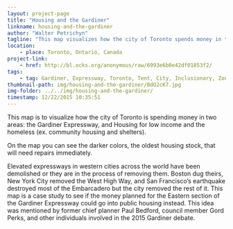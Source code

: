 ```yaml
---
layout: project-page
title: "Housing and the Gardiner"
linkname: housing-and-the-gardiner
author: "Walter Petrichyn"
tagline: "This map visualizes how the city of Toronto spends money in two areas: the Gardiner Expressway, and Housing for low income and the homeless."
location:
    - place: Toronto, Ontario, Canada
project-link:
    - href: http://bl.ocks.org/anonymous/raw/6993e6b0e42df01853f2/
tags:
    - tag: Gardiner, Expressway, Toronto, Tent, City, Inclusionary, Zoning, Frederick, Hybrid, Boulevard
thumbnail-path: img/housing-and-the-gardiner/BdO2cK7.jpg
img-folder: ../../img/housing-and-the-gardiner/
timestamp: 12/22/2015 10:35:51
---
```

This map is to visualize how the city of Toronto is spending money in two areas: the Gardiner Expressway, and Housing for low income and the homeless (ex. community housing and shelters).

On the map you can see the darker colors, the oldest housing stock, that will need repairs immediately.

Elevated expressways in western cities across the world have been demolished or they are in the process of removing them. Boston dug theirs, New York City removed the West High Way, and San Francisco’s earthquake destroyed most of the Embarcadero but the city removed the rest of it. This map is a case study to see if the money planned for the Eastern section of the Gardiner Expressway could go into public housing instead. This idea was mentioned by former chief planner Paul Bedford, council member Gord Perks, and other individuals involved in the 2015 Gardiner debate. 